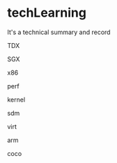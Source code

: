 # techLearning
It's a technical summary and record

TDX

SGX

x86

perf

kernel

sdm

virt

arm

coco
